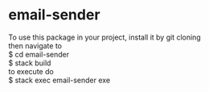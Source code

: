 # email-sender

To use this package in your project, install it by git cloning  
then navigate to  
$ cd email-sender  
$ stack build  
to execute do  
$ stack exec email-sender exe <from> <to> <path-to-attachment-if-any>  
